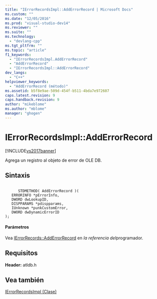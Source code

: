```yaml
---
title: "IErrorRecordsImpl::AddErrorRecord | Microsoft Docs"
ms.custom: ""
ms.date: "12/05/2016"
ms.prod: "visual-studio-dev14"
ms.reviewer: ""
ms.suite: ""
ms.technology: 
  - "devlang-cpp"
ms.tgt_pltfrm: ""
ms.topic: "article"
f1_keywords: 
  - "IErrorRecordsImpl.AddErrorRecord"
  - "AddErrorRecord"
  - "IErrorRecordsImpl::AddErrorRecord"
dev_langs: 
  - "C++"
helpviewer_keywords: 
  - "AddErrorRecord (método)"
ms.assetid: b5f8e9ae-509d-454f-b511-4bda7e972607
caps.latest.revision: 9
caps.handback.revision: 9
author: "mikeblome"
ms.author: "mblome"
manager: "ghogen"
---
```

# IErrorRecordsImpl::AddErrorRecord
[!INCLUDE[vs2017banner](../../assembler/inline/includes/vs2017banner.md)]

Agrega un registro al objeto de error de OLE DB.  
  
## Sintaxis  
  
```  
  
      STDMETHOD( AddErrorRecord )(  
   ERRORINFO *pErrorInfo,  
   DWORD dwLookupID,  
   DISPPARAMS *pdispparams,  
   IUnknown *punkCustomError,  
   DWORD dwDynamicErrorID   
);  
```  
  
#### Parámetros  
 Vea [IErrorRecords::AddErrorRecord](https://msdn.microsoft.com/en-us/library/ms725362.aspx) en *la referencia del*programador.  
  
## Requisitos  
 **Header:** atldb.h  
  
## Vea también  
 [IErrorRecordsImpl \(Clase\)](../../data/oledb/ierrorrecordsimpl-class.md)